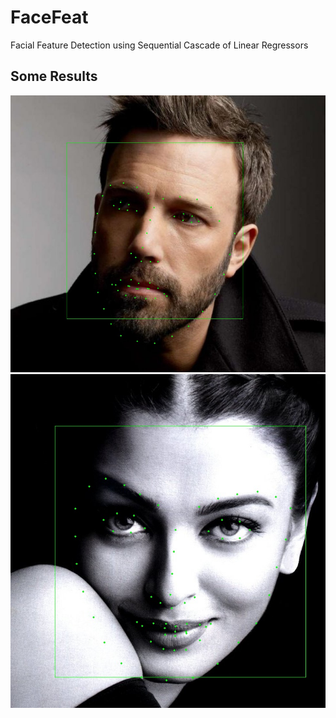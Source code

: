 # FaceFeat
Facial Feature Detection using Sequential Cascade of Linear Regressors

## Some Results 
![alt text](https://github.com/vrsb2006/FaceFeat/blob/master/Results/5.jpg)
    ![alt text](https://github.com/vrsb2006/FaceFeat/blob/master/Results/3.jpg)
